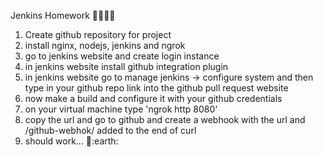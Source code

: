Jenkins Homework :sushi::cheese::bacon::lollipop:
1) Create github repository for project
2) install nginx, nodejs, jenkins and ngrok
3) go to jenkins website and create login instance
4) in jenkins website install github integration plugin
5) in jenkins website go to manage jenkins -> configure system and then type in your github repo link into the github pull request website
6) now make a build and configure it with your github credentials
7) on your virtual machine type 'ngrok http 8080'
8) copy the url and go to github and create a webhook with the url and /github-webhok/ added to the end of curl
9) should work... :fried_shrimp::earth:

